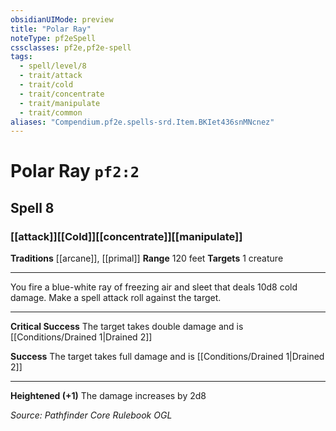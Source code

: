 ```yaml
---
obsidianUIMode: preview
title: "Polar Ray"
noteType: pf2eSpell
cssclasses: pf2e,pf2e-spell
tags:
  - spell/level/8
  - trait/attack
  - trait/cold
  - trait/concentrate
  - trait/manipulate
  - trait/common
aliases: "Compendium.pf2e.spells-srd.Item.BKIet436snMNcnez" 
---
```

# Polar Ray  `pf2:2`  
## Spell 8
### [[attack]][[Cold]][[concentrate]][[manipulate]]
**Traditions** [[arcane]], [[primal]]
**Range** 120 feet
**Targets** 1 creature
* * * 
You fire a blue-white ray of freezing air and sleet that deals 10d8 cold damage. Make a spell attack roll against the target.

* * *

**Critical Success** The target takes double damage and is [[Conditions/Drained 1|Drained 2]]

**Success** The target takes full damage and is [[Conditions/Drained 1|Drained 2]]

* * *

**Heightened (+1)** The damage increases by 2d8

*Source: Pathfinder Core Rulebook*
*OGL*